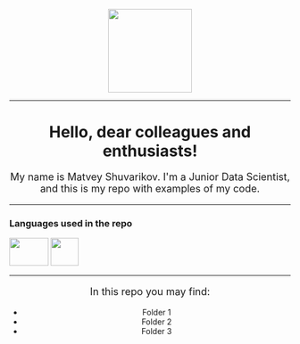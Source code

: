 <p></p>
<div id="header" align="center">
<img src="https://functionup.org/wp-content/uploads/2023/02/DataScientist_FeatureImage-1024x683-1.png" width="150"/>
</div>
<hr/>
<h1 style="text-align: center">Hello, dear colleagues and enthusiasts!</h1>
<p style="font-size: 18px; text-align: center">My name is Matvey Shuvarikov. I'm a Junior Data Scientist, and this is my repo with examples of my code.
</p>
<hr/>
<h3>Languages used in the repo</h3>
<div class="image-container">
    <img src="https://splunkable.com/wp-content/uploads/2023/03/Python-Symbol-300x169.png" width="70" height="50"/>
    <img src="https://upload.wikimedia.org/wikipedia/commons/thumb/1/1b/R_logo.svg/1024px-R_logo.svg.png" width="50" height="50"/>
</div>
<hr/>
<p style="font-size: 18px; text-align: center">In this repo you may find:</p>

<ul style="list-style-type: disc; text-align: center;">
    <li>Folder 1</li>
    <li>Folder 2</li>
    <li>Folder 3</li>
    <!-- Добавьте другие папки по мере необходимости -->
</ul>


